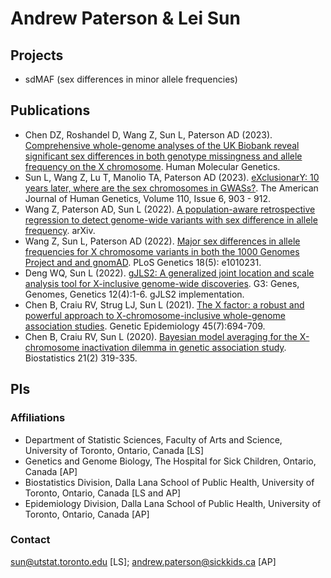 # Andrew Paterson &amp; Lei Sun 

## Projects 
- sdMAF (sex differences in minor allele frequencies)


## Publications 
- Chen DZ, Roshandel D, Wang Z, Sun L, Paterson AD (2023). [Comprehensive whole-genome analyses of the UK Biobank reveal significant sex differences in both genotype missingness and allele frequency on the X chromosome](https://doi.org/10.1093/hmg/ddad201). Human Molecular Genetics.  
- Sun L, Wang Z, Lu T, Manolio TA, Paterson AD (2023). [eXclusionarY: 10 years later, where are the sex chromosomes in GWASs?](https://www.cell.com/ajhg/fulltext/S0002-9297(23)00156-8). The American Journal of Human Genetics, Volume 110, Issue 6, 903 - 912.
- Wang Z, Paterson AD, Sun L (2022). [A population-aware retrospective regression to detect genome-wide variants with sex difference in allele frequency](https://doi.org/10.48550/arXiv.2212.12228). arXiv.
- Wang Z, Sun L, Paterson AD (2022). [Major sex differences in allele frequencies for X chromosome variants in both the 1000 Genomes Project and and gnomAD](https://doi.org/10.1371/journal.pgen.1010231). PLoS Genetics 18(5): e1010231.
- Deng WQ, Sun L (2022). [gJLS2: A generalized joint location and scale analysis tool for X-inclusive genome-wide discoveries](https://doi.org/10.1093/g3journal/jkac049). G3: Genes, Genomes, Genetics 12(4):1-6. gJLS2 implementation.
- Chen B, Craiu RV, Strug LJ, Sun L (2021). [The X factor: a robust and powerful approach to X-chromosome-inclusive whole-genome association studies](https://doi.org/10.1002/gepi.22422). Genetic Epidemiology 45(7):694-709.
- Chen B, Craiu RV, Sun L (2020). [Bayesian model averaging for the X-chromosome inactivation dilemma in genetic association study](https://doi.org/10.1093/biostatistics/kxy049). Biostatistics 21(2) 319-335.


## PIs

### Affiliations
- Department of Statistic Sciences, Faculty of Arts and Science, University of Toronto, Ontario, Canada [LS]
- Genetics and Genome Biology, The Hospital for Sick Children, Ontario, Canada [AP]
- Biostatistics Division, Dalla Lana School of Public Health, University of Toronto, Ontario, Canada [LS and AP]
- Epidemiology Division, Dalla Lana School of Public Health, University of Toronto, Ontario, Canada [AP]


### Contact
sun@utstat.toronto.edu [LS]; andrew.paterson@sickkids.ca [AP]
